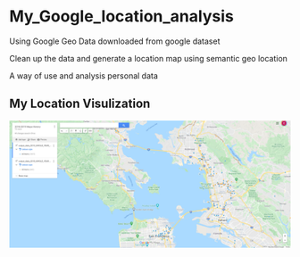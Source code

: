 # My_Google_location_analysis

Using Google Geo Data downloaded from google dataset 

Clean up the data and generate a location map using semantic geo location

A way of use and analysis personal data

## My Location Visulization
![](images/maps.PNG)
